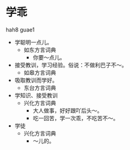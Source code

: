 







# 学乖
hah8 guae1
+ 学聪明一点儿。
  * 如东方言词典
    - 你要～点儿。
+ 接受教训，学习经验。俗说：不做利巴子不～。
  * 如皋方言词典
+ 吸取教训而学好。
  * 东台方言词典
+ 学知识、接受教训
  * 兴化方言词典
    - 大人做事，好好跟吖后头～。
    - 吃一回苦，学一次乖，不吃苦不～。
+ 学徒
  * 兴化方言词典
    - ～儿的。
